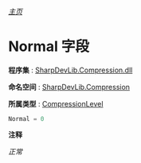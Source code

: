 ###### [主页](./Index.md "主页")

# Normal 字段

**程序集** : [SharpDevLib.Compression.dll](./SharpDevLib.Compression.assembly.md "SharpDevLib.Compression.dll")

**命名空间** : [SharpDevLib.Compression](./SharpDevLib.Compression.namespace.md "SharpDevLib.Compression")

**所属类型** : [CompressionLevel](./SharpDevLib.Compression.CompressionLevel.md "CompressionLevel")
``` csharp
Normal = 0
```

**注释**

*正常*



